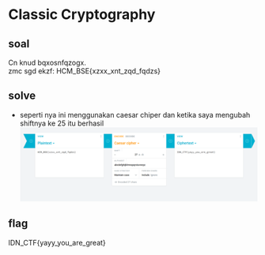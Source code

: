 # Classic Cryptography
## soal
Cn knud bqxosnfqzogx. \
zmc sgd ekzf: HCM_BSE{xzxx_xnt_zqd_fqdzs}

## solve
- seperti nya ini menggunakan caesar chiper dan ketika saya mengubah shiftnya ke 25 itu berhasil
  ![alt text](<images/Classic Cryptography/image.png>)

## flag
IDN_CTF{yayy_you_are_great}